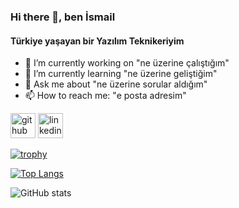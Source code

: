 ### Hi there 👋, ben İsmail
#### Türkiye yaşayan bir Yazılım Teknikeriyim

- 🔭 I’m currently working on "ne üzerine çalıştığım" 
- 🌱 I’m currently learning "ne üzerine geliştiğim" 
- 💬 Ask me about "ne üzerine sorular aldığım" 
- 📫 How to reach me: "e posta adresim" 


[<img src='https://cdn.jsdelivr.net/npm/simple-icons@3.0.1/icons/github.svg' alt='github' height='40'>](https://github.com/ismailaricioglu)  [<img src='https://cdn.jsdelivr.net/npm/simple-icons@3.0.1/icons/linkedin.svg' alt='linkedin' height='40'>](https://www.linkedin.com/in/https://www.linkedin.com/in/ismailaricioglu//)  

[![trophy](https://github-profile-trophy.vercel.app/?username=ismailaricioglu)](https://github.com/ryo-ma/github-profile-trophy)

[![Top Langs](https://github-readme-stats.vercel.app/api/top-langs/?username=ismailaricioglu)](https://github.com/anuraghazra/github-readme-stats)

![GitHub stats](https://github-readme-stats.vercel.app/api?username=ismailaricioglu&show_icons=true)  


